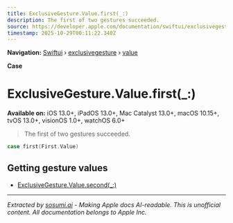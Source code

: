 ```yaml
---
title: ExclusiveGesture.Value.first(_:)
description: The first of two gestures succeeded.
source: https://developer.apple.com/documentation/swiftui/exclusivegesture/value/first(_:)
timestamp: 2025-10-29T00:11:22.340Z
---
```


**Navigation:** [Swiftui](/documentation/swiftui) › [exclusivegesture](/documentation/swiftui/exclusivegesture) › [value](/documentation/swiftui/exclusivegesture/value)

**Case**

# ExclusiveGesture.Value.first(_:)

**Available on:** iOS 13.0+, iPadOS 13.0+, Mac Catalyst 13.0+, macOS 10.15+, tvOS 13.0+, visionOS 1.0+, watchOS 6.0+

> The first of two gestures succeeded.

```swift
case first(First.Value)
```

## Getting gesture values

- [ExclusiveGesture.Value.second(_:)](/documentation/swiftui/exclusivegesture/value/second(_:))

---

*Extracted by [sosumi.ai](https://sosumi.ai) - Making Apple docs AI-readable.*
*This is unofficial content. All documentation belongs to Apple Inc.*

